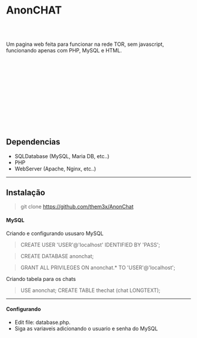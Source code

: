 # AnonCHAT

<br><br>

Um pagina web feita para funcionar na rede TOR, sem javascript, funcionando apenas com PHP, MySQL e HTML.

<br><br>
-----------


<br><br><br><br><br><br>
## Dependencias
- SQLDatabase (MySQL, Maria DB, etc..)
- PHP
- WebServer (Apache, Nginx, etc..)

-----------


## Instalação

>git clone https://github.com/them3x/AnonChat

#### MySQL

Criando e configurando ususaro MySQL

>CREATE USER 'USER'@'localhost' IDENTIFIED BY 'PASS';

>CREATE DATABASE anonchat;

>GRANT ALL PRIVILEGES ON anonchat.* TO 'USER'@'localhost';

Criando tabela para os chats

>USE anonchat;
>CREATE TABLE thechat (chat LONGTEXT);

-----------

#### Configurando

- Edit file: database.php.
- Siga as variaveis adicionando o usuario e senha do MySQL
